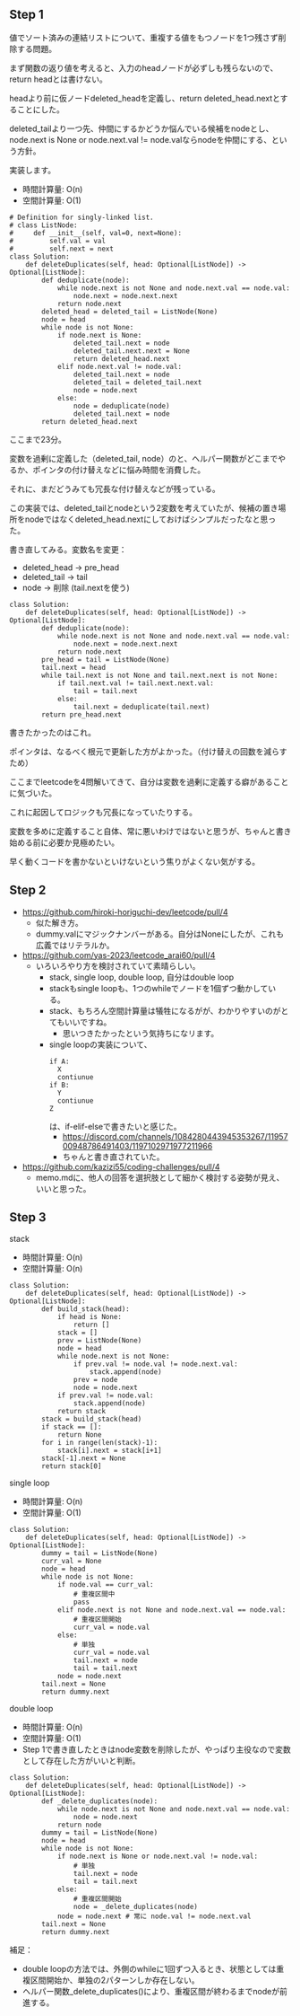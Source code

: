 ## Step 1

値でソート済みの連結リストについて、重複する値をもつノードを1つ残さず削除する問題。

まず関数の返り値を考えると、入力のheadノードが必ずしも残らないので、return headとは書けない。

headより前に仮ノードdeleted_headを定義し、return deleted_head.nextとすることにした。

deleted_tailより一つ先、仲間にするかどうか悩んでいる候補をnodeとし、node.next is None or node.next.val != node.valならnodeを仲間にする、という方針。

実装します。

- 時間計算量: O(n)
- 空間計算量: O(1)

```python3
# Definition for singly-linked list.
# class ListNode:
#     def __init__(self, val=0, next=None):
#         self.val = val
#         self.next = next
class Solution:
    def deleteDuplicates(self, head: Optional[ListNode]) -> Optional[ListNode]:
        def deduplicate(node):
            while node.next is not None and node.next.val == node.val:
                node.next = node.next.next
            return node.next
        deleted_head = deleted_tail = ListNode(None)
        node = head
        while node is not None:
            if node.next is None:
                deleted_tail.next = node
                deleted_tail.next.next = None
                return deleted_head.next
            elif node.next.val != node.val:
                deleted_tail.next = node
                deleted_tail = deleted_tail.next
                node = node.next
            else:
                node = deduplicate(node)
                deleted_tail.next = node
        return deleted_head.next
```

ここまで23分。

変数を過剰に定義した（deleted_tail, node）のと、ヘルパー関数がどこまでやるか、ポインタの付け替えなどに悩み時間を消費した。

それに、まだどうみても冗長な付け替えなどが残っている。

この実装では、deleted_tailとnodeという2変数を考えていたが、候補の置き場所をnodeではなくdeleted_head.nextにしておけばシンプルだったなと思った。

書き直してみる。変数名を変更：

- deleted_head -> pre_head
- deleted_tail -> tail
- node -> 削除 (tail.nextを使う)
```python3
class Solution:
    def deleteDuplicates(self, head: Optional[ListNode]) -> Optional[ListNode]:
        def deduplicate(node):
            while node.next is not None and node.next.val == node.val:
                node.next = node.next.next
            return node.next
        pre_head = tail = ListNode(None)
        tail.next = head
        while tail.next is not None and tail.next.next is not None:
            if tail.next.val != tail.next.next.val:
                tail = tail.next
            else:
                tail.next = deduplicate(tail.next)
        return pre_head.next
```

書きたかったのはこれ。

ポインタは、なるべく根元で更新した方がよかった。（付け替えの回数を減らすため）

ここまでleetcodeを4問解いてきて、自分は変数を過剰に定義する癖があることに気づいた。

これに起因してロジックも冗長になっていたりする。

変数を多めに定義すること自体、常に悪いわけではないと思うが、ちゃんと書き始める前に必要か見極めたい。

早く動くコードを書かないといけないという焦りがよくない気がする。

## Step 2

- https://github.com/hiroki-horiguchi-dev/leetcode/pull/4
  - 似た解き方。
  - dummy.valにマジックナンバーがある。自分はNoneにしたが、これも広義ではリテラルか。
- https://github.com/yas-2023/leetcode_arai60/pull/4
  - いろいろやり方を検討されていて素晴らしい。
    - stack, single loop, double loop, 自分はdouble loop
    - stackもsingle loopも、1つのwhileでノードを1個ずつ動かしている。
    - stack、もちろん空間計算量は犠牲になるがが、わかりやすいのがとてもいいですね。
      - 思いつきたかったという気持ちになリます。
    - single loopの実装について、
      ```python3
      if A:
        X
        contiunue
      if B:
        Y
        contiunue
      Z
      ```
      は、if-elif-elseで書きたいと感じた。
      - https://discord.com/channels/1084280443945353267/1195700948786491403/1197102971977211966
      - ちゃんと書き直されていた。
- https://github.com/kazizi55/coding-challenges/pull/4
  - memo.mdに、他人の回答を選択肢として細かく検討する姿勢が見え、いいと思った。

## Step 3

stack
- 時間計算量: O(n)
- 空間計算量: O(n)
```python3
class Solution:
    def deleteDuplicates(self, head: Optional[ListNode]) -> Optional[ListNode]:
        def build_stack(head):
            if head is None:
                return []
            stack = []
            prev = ListNode(None)
            node = head
            while node.next is not None:
                if prev.val != node.val != node.next.val:
                    stack.append(node)
                prev = node
                node = node.next
            if prev.val != node.val:
                stack.append(node)
            return stack
        stack = build_stack(head)
        if stack == []:
            return None
        for i in range(len(stack)-1):
            stack[i].next = stack[i+1]
        stack[-1].next = None
        return stack[0]
```
single loop
- 時間計算量: O(n)
- 空間計算量: O(1)
```python3
class Solution:
    def deleteDuplicates(self, head: Optional[ListNode]) -> Optional[ListNode]:
        dummy = tail = ListNode(None)
        curr_val = None
        node = head
        while node is not None:
            if node.val == curr_val:
                # 重複区間中
                pass
            elif node.next is not None and node.next.val == node.val:
                # 重複区間開始
                curr_val = node.val
            else:
                # 単独
                curr_val = node.val
                tail.next = node
                tail = tail.next
            node = node.next
        tail.next = None
        return dummy.next
```
double loop
- 時間計算量: O(n)
- 空間計算量: O(1)
- Step 1で書き直したときはnode変数を削除したが、やっぱり主役なので変数として存在した方がいいと判断。
```python3
class Solution:
    def deleteDuplicates(self, head: Optional[ListNode]) -> Optional[ListNode]:
        def _delete_duplicates(node):
            while node.next is not None and node.next.val == node.val:
                node = node.next
            return node
        dummy = tail = ListNode(None)
        node = head
        while node is not None:
            if node.next is None or node.next.val != node.val:
                # 単独
                tail.next = node
                tail = tail.next
            else:
                # 重複区間開始
                node = _delete_duplicates(node)
            node = node.next # 常に node.val != node.next.val
        tail.next = None
        return dummy.next

```
補足：
- double loopの方法では、外側のwhileに1回ずつ入るとき、状態としては重複区間開始か、単独の2パターンしか存在しない。
- ヘルパー関数_delete_duplicates()により、重複区間が終わるまでnodeが前進する。
